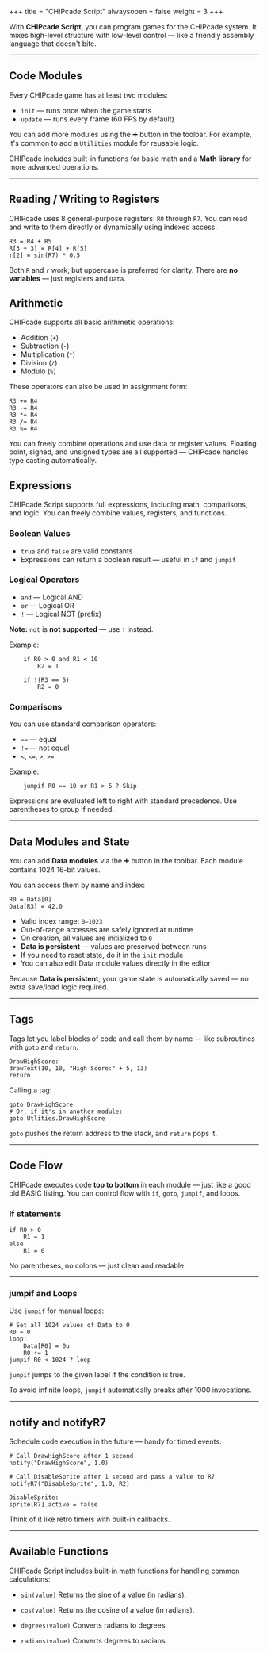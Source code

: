 +++
title = "CHIPcade Script"
alwaysopen = false
weight = 3
+++


With **CHIPcade Script**, you can program games for the CHIPcade system. It mixes high-level structure with low-level control — like a friendly assembly language that doesn't bite.

---

## Code Modules

Every CHIPcade game has at least two modules:

- `init` — runs once when the game starts
- `update` — runs every frame (60 FPS by default)

You can add more modules using the ➕ button in the toolbar. For example, it's common to add a `Utilities` module for reusable logic.

CHIPcade includes built-in functions for basic math and a **Math library** for more advanced operations.

---

## Reading / Writing to Registers

CHIPcade uses 8 general-purpose registers: `R0` through `R7`. You can read and write to them directly or dynamically using indexed access.

```chipcade
R3 = R4 + R5
R[3 + 3] = R[4] + R[5]
r[2] = sin(R7) * 0.5
```

Both `R` and `r` work, but uppercase is preferred for clarity.
There are **no variables** — just registers and `Data`.

## Arithmetic

CHIPcade supports all basic arithmetic operations:

- Addition (`+`)
- Subtraction (`-`)
- Multiplication (`*`)
- Division (`/`)
- Modulo (`%`)

These operators can also be used in assignment form:

```chipcade
R3 += R4
R3 -= R4
R3 *= R4
R3 /= R4
R3 %= R4
```

You can freely combine operations and use data or register values.
Floating point, signed, and unsigned types are all supported — CHIPcade handles type casting automatically.

## Expressions

CHIPcade Script supports full expressions, including math, comparisons, and logic. You can freely combine values, registers, and functions.

### Boolean Values

- `true` and `false` are valid constants
- Expressions can return a boolean result — useful in `if` and `jumpif`

### Logical Operators

- `and` — Logical AND
- `or` — Logical OR
- `!` — Logical NOT (prefix)

**Note:** `not` is **not supported** — use `!` instead.

Example:
```chipcade
    if R0 > 0 and R1 < 10
        R2 = 1

    if !(R3 == 5)
        R2 = 0
```

### Comparisons

You can use standard comparison operators:

- `==` — equal
- `!=` — not equal
- `<`, `<=`, `>`, `>=`

Example:

```chipcade
    jumpif R0 == 10 or R1 > 5 ? Skip
```

Expressions are evaluated left to right with standard precedence. Use parentheses to group if needed.

---

## Data Modules and State

You can add **Data modules** via the ➕ button in the toolbar. Each module contains 1024 16-bit values.

You can access them by name and index:

```chipcade
R0 = Data[0]
Data[R3] = 42.0
```

- Valid index range: `0–1023`
- Out-of-range accesses are safely ignored at runtime
- On creation, all values are initialized to `0`
- **Data is persistent** — values are preserved between runs
- If you need to reset state, do it in the `init` module
- You can also edit Data module values directly in the editor

Because **Data is persistent**, your game state is automatically saved — no extra save/load logic required.

---

## Tags

Tags let you label blocks of code and call them by name — like subroutines with `goto` and `return`.

```chipcade
DrawHighScore:
drawText(10, 10, "High Score:" + 5, 13)
return
```

Calling a tag:

```chipcade
goto DrawHighScore
# Or, if it's in another module:
goto Utlities.DrawHighScore
```

`goto` pushes the return address to the stack, and `return` pops it.

---

## Code Flow

CHIPcade executes code **top to bottom** in each module — just like a good old BASIC listing. You can control flow with `if`, `goto`, `jumpif`, and loops.

### If statements

```chipcade
if R0 > 0
    R1 = 1
else
    R1 = 0
```

No parentheses, no colons — just clean and readable.

---

### jumpif and Loops

Use `jumpif` for manual loops:

```chipcade
# Set all 1024 values of Data to 0
R0 = 0
loop:
    Data[R0] = 0u
    R0 += 1
jumpif R0 < 1024 ? loop
```

`jumpif` jumps to the given label if the condition is true.

To avoid infinite loops, `jumpif` automatically breaks after 1000 invocations.

---

## notify and notifyR7

Schedule code execution in the future — handy for timed events:

```chipcade
# Call DrawHighScore after 1 second
notify("DrawHighScore", 1.0)

# Call DisableSprite after 1 second and pass a value to R7
notifyR7("DisableSprite", 1.0, R2)

DisableSprite:
sprite[R7].active = false
```

Think of it like retro timers with built-in callbacks.

---

## Available Functions

CHIPcade Script includes built-in math functions for handling common calculations:

- `sin(value)`
  Returns the sine of a value (in radians).

- `cos(value)`
  Returns the cosine of a value (in radians).

- `degrees(value)`
  Converts radians to degrees.

- `radians(value)`
  Converts degrees to radians.
